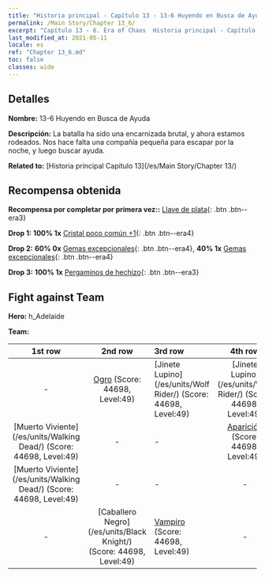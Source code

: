 ```yaml
---
title: "Historia principal - Capítulo 13 - 13-6 Huyendo en Busca de Ayuda"
permalink: /Main Story/Chapter 13_6/
excerpt: "Capítulo 13 - 6. Era of Chaos  Historia principal - Capítulo 13_6. 13-6 Huyendo en Busca de Ayuda"
last_modified_at: 2021-05-11
locale: es
ref: "Chapter 13_6.md"
toc: false
classes: wide
---
```


## Detalles

 **Nombre:** 13-6 Huyendo en Busca de Ayuda

 **Descripción:** La batalla ha sido una encarnizada brutal, y ahora estamos rodeados. Nos hace falta una compañía pequeña para escapar por la noche, y luego buscar ayuda.

 **Related to:** [Historia principal Capítulo 13](/es/Main Story/Chapter 13/)

## Recompensa obtenida

 **Recompensa por completar por primera vez::** [Llave de plata](/ItemsES/con_693/){: .btn .btn--era3}

 **Drop 1:** **100% 1x** [Cristal poco común +1](/ItemsES/mat_45/){: .btn .btn--era4}

 **Drop 2:** **60% 0x** [Gemas excepcionales](/ItemsES/mat_37/){: .btn .btn--era4}, **40% 1x** [Gemas excepcionales](/ItemsES/mat_37/){: .btn .btn--era4}

 **Drop 3:** **100% 1x** [Pergaminos de hechizo](/ItemsES/con_694/){: .btn .btn--era3}


## Fight against Team
 **Hero:** h_Adelaide

 **Team:**


  | 1st row | 2nd row | 3rd row | 4th row |
  |:----:|:----:|:----|:----:|
  | - | [Ogro](/es/units/Ogre/) (Score: 44698, Level:49)  | [Jinete Lupino](/es/units/Wolf Rider/) (Score: 44698, Level:49)  | [Jinete Lupino](/es/units/Wolf Rider/) (Score: 44698, Level:49)  |
  | [Muerto Viviente](/es/units/Walking Dead/) (Score: 44698, Level:49)  | - | - | [Aparición](/es/units/Wight/) (Score: 44698, Level:49)  |
  | [Muerto Viviente](/es/units/Walking Dead/) (Score: 44698, Level:49)  | - | - | - |
  | - | [Caballero Negro](/es/units/Black Knight/) (Score: 44698, Level:49)  | [Vampiro](/es/units/Vampire/) (Score: 44698, Level:49)  | - |


